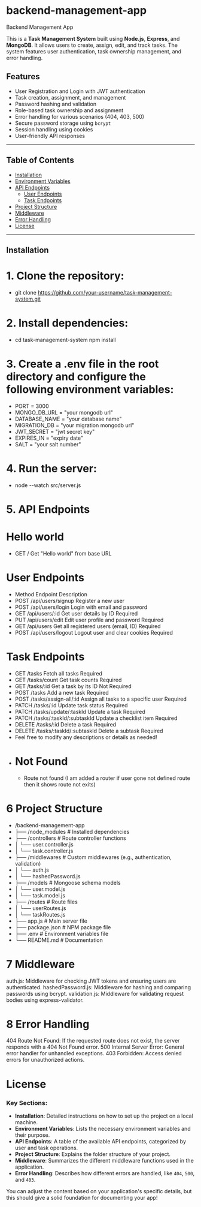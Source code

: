 # backend-management-app
Backend Management App


This is a **Task Management System** built using **Node.js**, **Express**, and **MongoDB**. It allows users to create, assign, edit, and track tasks. The system features user authentication, task ownership management, and error handling.

## Features

- User Registration and Login with JWT authentication
- Task creation, assignment, and management
- Password hashing and validation
- Role-based task ownership and assignment
- Error handling for various scenarios (404, 403, 500)
- Secure password storage using `bcrypt`
- Session handling using cookies
- User-friendly API responses

---

## Table of Contents

- [Installation](#installation)
- [Environment Variables](#environment-variables)
- [API Endpoints](#api-endpoints)
  - [User Endpoints](#user-endpoints)
  - [Task Endpoints](#task-endpoints)
- [Project Structure](#project-structure)
- [Middleware](#middleware)
- [Error Handling](#error-handling)
- [License](#license)

---

## Installation

 # 1. Clone the repository:

 - git clone https://github.com/your-username/task-management-system.git


 # 2. Install dependencies:
   
 - cd task-management-system
   npm install


# 3. Create a .env file in the root directory and configure the following environment variables:

- PORT = 3000
- MONGO_DB_URL = "your mongodb url"
- DATABASE_NAME = "your database name"
- MIGRATION_DB = "your migration mongodb url"
- JWT_SECRET = "jwt secret key"
- EXPIRES_IN = "expiry date"
- SALT = "your salt number"


# 4. Run the server:

 - node --watch src/server.js


# 5. API Endpoints 

  # Hello world
  - GET / Get "Hello world" from base URL

   
  # User Endpoints
   - Method	Endpoint	Description
   - POST	/api/users/signup	Register a new user
   - POST	/api/users/login	Login with email and password
   - GET	/api/users/:id	Get user details by ID Required
   - PUT	/api/users/edit	Edit user profile and password Required
   - GET	/api/users	Get all registered users (email, ID) Required
   - POST	/api/users/logout	Logout user and clear cookies Required
   

   # Task Endpoints        
   - GET	/tasks	Fetch all tasks	Required
   - GET	/tasks/count	Get task counts	Required
   - GET	/tasks/:id	Get a task by its ID	Not Required
   - POST	/tasks	Add a new task	Required
   - POST	/tasks/assign-all/:id	Assign all tasks to a specific user	Required
   - PATCH	/tasks/:id	Update task status	Required
   - PATCH	/tasks/update/:taskId	Update a task	Required
   - PATCH	/tasks/:taskId/:subtaskId	Update a checklist item	Required
   - DELETE	/tasks/:id	Delete a task	Required
   - DELETE	/tasks/:taskId/:subtaskId	Delete a subtask	Required
   - Feel free to modify any descriptions or details as needed!
- 
  # Not Found
   - Route not found (I am added a router if user gone not defined route then it shows route not exits)


# 6 Project Structure

  - /backend-management-app
-   ├── /node_modules         # Installed dependencies
-   ├── /controllers          # Route controller functions
-   │   └── user.controller.js
-   │   └── task.controller.js
-   ├── /middlewares          # Custom middlewares (e.g., authentication, validation)
-   │   └── auth.js
-   │   └── hashedPassword.js
-   ├── /models               # Mongoose schema models
-   │   └── user.model.js
-   │   └── task.model.js
-   ├── /routes               # Route files
-   │   └── userRoutes.js
-   │   └── taskRoutes.js
-   ├── app.js                # Main server file
-   ├── package.json          # NPM package file
-   ├── .env                  # Environment variables file
-   └── README.md             # Documentation




# 7 Middleware
auth.js: Middleware for checking JWT tokens and ensuring users are authenticated.
hashedPassword.js: Middleware for hashing and comparing passwords using bcrypt.
validation.js: Middleware for validating request bodies using express-validator.


# 8 Error Handling
404 Route Not Found: If the requested route does not exist, the server responds with a 404 Not Found error.
500 Internal Server Error: General error handler for unhandled exceptions.
403 Forbidden: Access denied errors for unauthorized actions.





# License

    
### Key Sections:
- **Installation**: Detailed instructions on how to set up the project on a local machine.
- **Environment Variables**: Lists the necessary environment variables and their purpose.
- **API Endpoints**: A table of the available API endpoints, categorized by user and task operations.
- **Project Structure**: Explains the folder structure of your project.
- **Middleware**: Summarizes the different middleware functions used in the application.
- **Error Handling**: Describes how different errors are handled, like `404`, `500`, and `403`.

You can adjust the content based on your application's specific details, but this should give a solid foundation for documenting your app!
